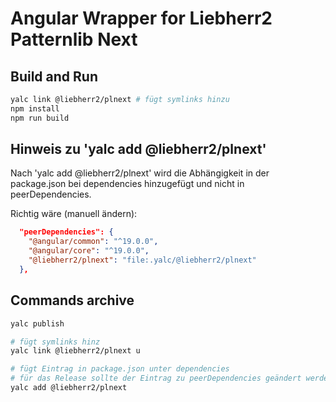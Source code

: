# Angular Wrapper for Liebherr2 Patternlib Next

## Build and Run

```bash
yalc link @liebherr2/plnext # fügt symlinks hinzu
npm install
npm run build
```

## Hinweis zu 'yalc add @liebherr2/plnext'

Nach 'yalc add @liebherr2/plnext' wird die Abhängigkeit in der package.json bei dependencies hinzugefügt und nicht in peerDependencies.

Richtig wäre (manuell ändern):
```json
  "peerDependencies": {
    "@angular/common": "^19.0.0",
    "@angular/core": "^19.0.0",
    "@liebherr2/plnext": "file:.yalc/@liebherr2/plnext"
  },
```

## Commands archive

```bash
yalc publish

# fügt symlinks hinz
yalc link @liebherr2/plnext u

# fügt Eintrag in package.json unter dependencies 
# für das Release sollte der Eintrag zu peerDependencies geändert werden
yalc add @liebherr2/plnext 
```
